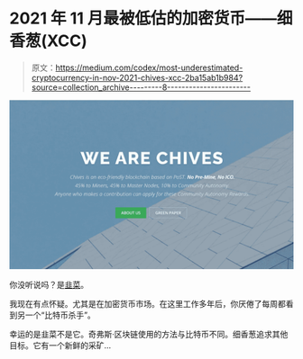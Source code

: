 # 2021 年 11 月最被低估的加密货币——细香葱(XCC)

> 原文：<https://medium.com/codex/most-underestimated-cryptocurrency-in-nov-2021-chives-xcc-2ba15ab1b984?source=collection_archive---------8----------------------->

![](img/c9c17db8b30982deb99aff48aa31d50b.png)

你没听说吗？是[韭菜](https://www.chivescoin.org/)。

我现在有点怀疑。尤其是在加密货币市场。在这里工作多年后，你厌倦了每周都看到另一个“比特币杀手”。

幸运的是韭菜不是它。奇弗斯·区块链使用的方法与比特币不同。细香葱追求其他目标。它有一个新鲜的采矿…